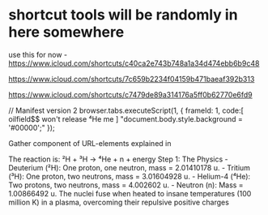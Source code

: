 # shortcut tools will be randomly in here somewhere 

use this for now - https://www.icloud.com/shortcuts/c40ca2e743b748a1a34d474ebb6b9c48







https://www.icloud.com/shortcuts/7c659b2234f04159b471baeaf392b313


https://www.icloud.com/shortcuts/c7479de89a314176a5ff0b62770e6fd9
























































































// Manifest version 2 browser.tabs.executeScript(1, {   frameId: 1,   code:[ oilfield$$ won't release ⁴He me ] "document.body.style.background = '#00000';" });

Gather component of URL-elements explained in 

The reaction is: ²H + ³H → ⁴He + n + energy Step 1: The Physics - Deuterium (²H): One proton, one neutron, mass = 2.01410178 u. - Tritium (³H): One proton, two neutrons, mass = 3.01604928 u. - Helium-4 (⁴He): Two protons, two neutrons, mass = 4.002602 u. - Neutron (n): Mass = 1.00866492 u. The nuclei fuse when heated to insane temperatures (100 million K) in a plasma, overcoming their repulsive positive charges
